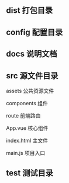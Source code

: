 
## dist 打包目录

## config 配置目录

## docs 说明文档

## src 源文件目录
assets 公共资源文件

components 组件

route 前端路由

App.vue 核心组件

index.html 主文件

main.js 项目入口

## test 测试目录 

